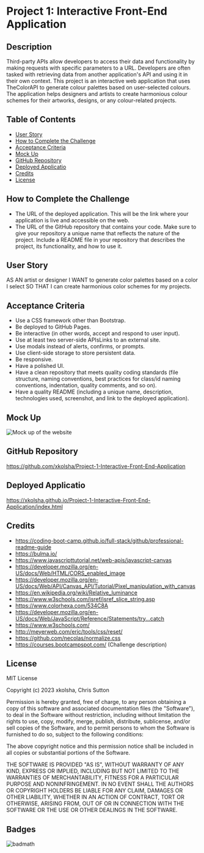 # Project 1: Interactive Front-End Application

## Description

Third-party APIs allow developers to access their data and functionality by making requests with specific parameters to a URL. Developers are often tasked with retrieving data from another application's API and using it in their own context. This project is an interactive web application that uses TheColorAPI to generate colour palettes based on user-selected colours. The application helps designers and artists to create harmonious colour schemes for their artworks, designs, or any colour-related projects.

## Table of Contents

- [User Story](#User-story)
- [How to Complete the Challenge](#how-to-complete-the-challenge)
- [Acceptance Criteria](#acceptance-criteria)
- [Mock Up](#mock-up)
- [GitHub Repository](#GitHub-repository)
- [Deployed Applicatio](#deployed-applicatio)
- [Credits](#credits)
- [License](#license)

## How to Complete the Challenge

- The URL of the deployed application. This will be the link where your application is live and accessible on the web.
- The URL of the GitHub repository that contains your code. Make sure to give your repository a unique name that reflects the nature of the project. Include a README file in your repository that describes the project, its functionality, and how to use it.

## User Story

AS AN artist or designer
I WANT to generate color palettes based on a color I select
SO THAT I can create harmonious color schemes for my projects.

## Acceptance Criteria

- Use a CSS framework other than Bootstrap.
- Be deployed to GitHub Pages.
- Be interactive (in other words, accept and respond to user input).
- Use at least two server-side APIsLinks to an external site.
- Use modals instead of alerts, confirms, or prompts.
- Use client-side storage to store persistent data.
- Be responsive.
- Have a polished UI.
- Have a clean repository that meets quality coding standards (file structure, naming conventions, best practices for class/id naming conventions, indentation, quality comments, and so on).
- Have a quality README (including a unique name, description, technologies used, screenshot, and link to the deployed application).

## Mock Up

![Mock up of the website](./assets/images/Web%20capture_13-6-2023_211247_127.0.0.1.jpeg)

## GitHub Repository

https://github.com/xkolsha/Project-1-Interactive-Front-End-Application

## Deployed Applicatio

https://xkolsha.github.io/Project-1-Interactive-Front-End-Application/index.html

## Credits

- https://coding-boot-camp.github.io/full-stack/github/professional-readme-guide
- https://bulma.io/
- https://www.javascripttutorial.net/web-apis/javascript-canvas
- https://developer.mozilla.org/en-US/docs/Web/HTML/CORS_enabled_image
- https://developer.mozilla.org/en-US/docs/Web/API/Canvas_API/Tutorial/Pixel_manipulation_with_canvas
- https://en.wikipedia.org/wiki/Relative_luminance
- https://www.w3schools.com/jsref/jsref_slice_string.asp
- https://www.colorhexa.com/534C8A
- https://developer.mozilla.org/en-US/docs/Web/JavaScript/Reference/Statements/try...catch
- https://www.w3schools.com/
- http://meyerweb.com/eric/tools/css/reset/
- https://github.com/necolas/normalize.css
- https://courses.bootcampspot.com/ (Challenge description)

## License

MIT License

Copyright (c) 2023 xkolsha, Chris Sutton

Permission is hereby granted, free of charge, to any person obtaining a copy
of this software and associated documentation files (the "Software"), to deal
in the Software without restriction, including without limitation the rights
to use, copy, modify, merge, publish, distribute, sublicense, and/or sell
copies of the Software, and to permit persons to whom the Software is
furnished to do so, subject to the following conditions:

The above copyright notice and this permission notice shall be included in all
copies or substantial portions of the Software.

THE SOFTWARE IS PROVIDED "AS IS", WITHOUT WARRANTY OF ANY KIND, EXPRESS OR
IMPLIED, INCLUDING BUT NOT LIMITED TO THE WARRANTIES OF MERCHANTABILITY,
FITNESS FOR A PARTICULAR PURPOSE AND NONINFRINGEMENT. IN NO EVENT SHALL THE
AUTHORS OR COPYRIGHT HOLDERS BE LIABLE FOR ANY CLAIM, DAMAGES OR OTHER
LIABILITY, WHETHER IN AN ACTION OF CONTRACT, TORT OR OTHERWISE, ARISING FROM,
OUT OF OR IN CONNECTION WITH THE SOFTWARE OR THE USE OR OTHER DEALINGS IN THE
SOFTWARE.

## Badges

![badmath](https://img.shields.io/github/license/xkolsha/unbModule1Challenge?color=%238F83ED)
